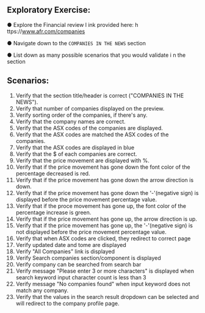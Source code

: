## Exploratory Exercise: 

● Explore the Financial review l ink provided here: h ttps://www.afr.com/companies

● Navigate down to the `COMPANIES IN THE NEWS` section

● List down as many possible scenarios that you would validate i n the section

## Scenarios:
1. Verify that the section title/header is correct ("COMPANIES IN THE NEWS").
2. Verify that number of companies displayed on the preview.
3. Verify sorting order of the companies, if there's any.
4. Verify that the company names are correct.
5. Verify that the ASX codes of the companies are displayed.
6. Verify that the ASX codes are matched the ASX codes of the companies.
7. Verify that the ASX codes are displayed in blue 
8. Verify that the $ of each companies are correct.
9. Verify that the price movement are displayed with %.
10. Verify that if the price movement has gone down the font color of the percentage decreased is red.
11. Verify that if the price movement has gone down the arrow direction is down.
12. Verify that if the price movement has gone down the '-'(negative sign) is displayed before the price movement percentage value.
13. Verify that if the proce movement has gone up, the font color of the percentage increase is green.
14. Verify that if the price movement has gone up, the arrow direction is up.
15. Verify that if the price movement has gone up, the '-'(negative sign) is not displayed before the price movement percentage value.
16. Verify that when ASX codes are clicked, they redirect to correct page
17. Verify updated date and tome are displayed
18. Verify "All Companies" link is displayed
19. Verify Search companies section/component is displayed
20. Verify company can be searched from search bar
21. Verify message "Please enter 3 or more characters" is displayed when search keyword input character count is less than 3
22. Verify message "No companies found" when input keyword does not match any company.
23. Verify that the values in the search result dropdown can be selected and will redirect to the company profile page.
